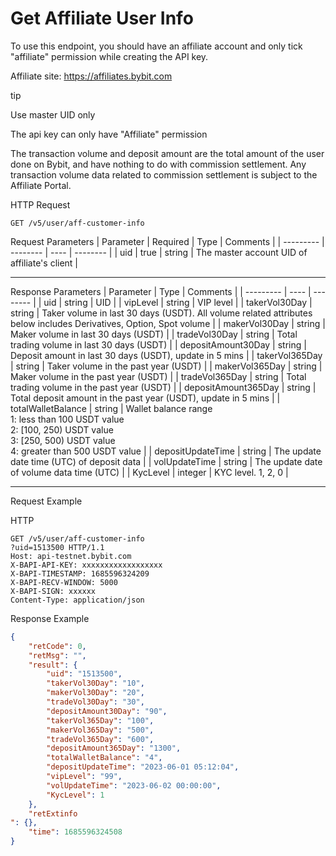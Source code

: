# Get Affiliate User Info

To use this endpoint, you should have an affiliate account and only tick "affiliate" permission while creating the API key.

Affiliate site: https://affiliates.bybit.com


tip

Use master UID only

The api key can only have "Affiliate" permission

The transaction volume and deposit amount are the total amount of the user done on Bybit, and have nothing to do with commission settlement. Any transaction volume data related to commission settlement is subject to the Affiliate Portal.

HTTP Request
```http
GET /v5/user/aff-customer-info

```

Request Parameters
| Parameter | Required | Type | Comments |
| --------- | -------- | ---- | -------- |
| uid | true | string | The master account UID of affiliate's client |

---


Response Parameters
| Parameter | Type | Comments |
| --------- | ---- | -------- |
| uid | string | UID |
| vipLevel | string | VIP level |
| takerVol30Day | string | Taker volume in last 30 days (USDT). All volume related attributes below includes Derivatives, Option, Spot volume |
| makerVol30Day | string | Maker volume in last 30 days (USDT) |
| tradeVol30Day | string | Total trading volume in last 30 days (USDT) |
| depositAmount30Day | string | Deposit amount in last 30 days (USDT), update in 5 mins |
| takerVol365Day | string | Taker volume in the past year (USDT) |
| makerVol365Day | string | Maker volume in the past year (USDT) |
| tradeVol365Day | string | Total trading volume in the past year (USDT) |
| depositAmount365Day | string | Total deposit amount in the past year (USDT), update in 5 mins |
| totalWalletBalance | string | Wallet balance range<br> 1: less than 100 USDT value <br> 2: [100, 250) USDT value <br> 3: [250, 500) USDT value <br> 4: greater than 500 USDT value |
| depositUpdateTime | string | The update date time (UTC) of deposit data |
| volUpdateTime | string | The update date of volume data time (UTC) |
| KycLevel | integer | KYC level. 1, 2, 0 |

---


Request Example

HTTP
 
  
```http
GET /v5/user/aff-customer-info
?uid=1513500 HTTP/1.1
Host: api-testnet.bybit.com
X-BAPI-API-KEY: xxxxxxxxxxxxxxxxxx
X-BAPI-TIMESTAMP: 1685596324209
X-BAPI-RECV-WINDOW: 5000
X-BAPI-SIGN: xxxxxx
Content-Type: application/json
```

Response Example
```json
{
    "retCode": 0,
    "retMsg": "",
    "result": {
        "uid": "1513500",
        "takerVol30Day": "10",
        "makerVol30Day": "20",
        "tradeVol30Day": "30",
        "depositAmount30Day": "90",
        "takerVol365Day": "100",
        "makerVol365Day": "500",
        "tradeVol365Day": "600",
        "depositAmount365Day": "1300",
        "totalWalletBalance": "4",
        "depositUpdateTime": "2023-06-01 05:12:04",
        "vipLevel": "99",
        "volUpdateTime": "2023-06-02 00:00:00",
        "KycLevel": 1
    },
    "retExtinfo
": {},
    "time": 1685596324508
}
```


